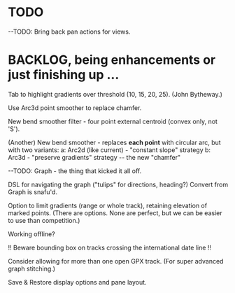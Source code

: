 

# TODO

--TODO: Bring back pan actions for views.

# BACKLOG, being enhancements or just finishing up ...

Tab to highlight gradients over threshold (10, 15, 20, 25). (John Bytheway.)

Use Arc3d point smoother to replace chamfer.

New bend smoother filter - four point external centroid (convex only, not 'S').

(Another) New bend smoother - replaces __each point__ with circular arc, but with two variants:
a: Arc2d (like current) - "constant slope" strategy
b: Arc3d - "preserve gradients" strategy -- the new "chamfer"

--TODO: Graph - the thing that kicked it all off.

DSL for navigating the graph ("tulips" for directions, heading?)
Convert from Graph is snafu'd.

Option to limit gradients (range or whole track), retaining elevation of marked points.
(There are options. None are perfect, but we can be easier to use than competition.)

Working offline?

!! Beware bounding box on tracks crossing the international date line !!

Consider allowing for more than one open GPX track.
(For super advanced graph stitching.)

Save & Restore display options and pane layout.


